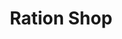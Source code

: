 ---
title: "Ration Shop"
url: /kodungallur/ration-shop-kottapuram-muzris-project-walkway/
shop: Lebensmittel
---